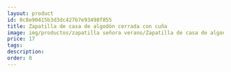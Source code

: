 ```yaml
---
layout: product
id: 0c8e90415b3d3dc427b7e93498f855
title: Zapatilla de casa de algodón cerrada con cuña 
image: img/productos/zapatilla señora verano/Zapatilla de casa de algodón cerrada con cuña =17.webp
price: 17
tags: 
description: 
order: 0
---
```

